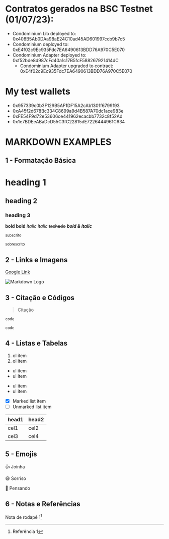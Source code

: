 # Contratos gerados na BSC Testnet (01/07/23):

- Condominium Lib deployed to: 0x408B5Ab0DAa98aE24C10ad45AD601997ccb9b7c5
- Condominium deployed to: 0xE4f02c9Ec935Fdc7EA6490613BDD76A970C5E070
- Condominium Adapter deployed to: 0xf52bde8d987cFd40a1c17B5fcF588267921414dC
    - Condominium Adapter upgraded to contract: 0xE4f02c9Ec935Fdc7EA6490613BDD76A970C5E070

# My test wallets

- 0x957339c0b3F129B5AF1DF15A2cAb1301f6799f93
- 0xA45f2d678Bc334C8699a9d4B587A70dc1ace983e
- 0xFE54F9d72e53606ce441962ecacbb7732c8f52Ad
- 0x1e7BDEeABaDcD55C3fC22815dE7226444961C634






















# MARKDOWN EXAMPLES

## 1 - Formatação Básica

# heading 1
## heading 2
### heading 3

**bold**
__bold__
*italic*
_italic_
~~tachado~~
***bold & italic***

<sub>subscrito</sub>

<sup>sobrescrito</sup>

## 2 - Links e Imagens

[Google Link](http://google.com)

![Markdown Logo](https://plugins.jetbrains.com/files/18897/166369/icon/pluginIcon.png)

## 3 - Citação e Códigos

> Citação

`code`

```
code
```

## 4 - Listas e Tabelas

1. ol item
2. ol item

- ul item
- ul item

* ul item
* ul item

- [x] Marked list item
- [ ] Unmarked list item

|head1|head2|
|-----|-----|
|cel1 |cel2 |
|cel3 |cel4 |

## 5 - Emojis

:+1: Joinha

:smiley: Sorriso

:thinking: Pensando

## 6 - Notas e Referências

Nota de rodapé 1[^1]

[^1]: Referência 1

